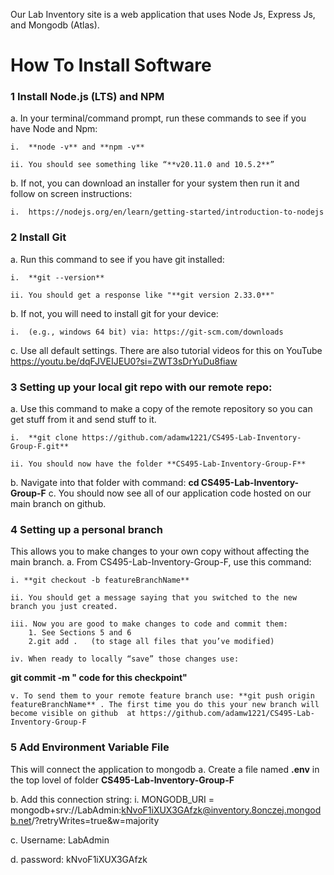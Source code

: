 Our Lab Inventory site is a web application that uses Node Js, Express Js, and Mongodb (Atlas). 
# How To Install Software

### 1 Install Node.js (LTS) and NPM 
a.	In your terminal/command prompt, run these commands to see if you have Node and Npm: 
    
    i.	**node -v** and **npm -v**
    
    ii.	You should see something like “**v20.11.0 and 10.5.2**” 

b.	If not, you can download an installer for your system then run it and follow on screen instructions:
    
    i.	https://nodejs.org/en/learn/getting-started/introduction-to-nodejs

### 2	Install Git
a.	Run this command to see if you have git installed: 
    
    i.	**git --version** 
    
    ii.	You should get a response like "**git version 2.33.0**" 

b.	If not, you will need to install git for your device:
    
    i.	(e.g., windows 64 bit) via: https://git-scm.com/downloads

c.	 Use all default settings. There are also tutorial videos for this on YouTube https://youtu.be/dqFJVEIJEU0?si=ZWT3sDrYuDu8fiaw

### 3	Setting up your local git repo with our remote repo:
a.	Use this command to make a copy of the remote repository so you can get stuff from it and send stuff to it. 
    
    i.	**git clone https://github.com/adamw1221/CS495-Lab-Inventory-Group-F.git**
    
    ii.	You should now have the folder **CS495-Lab-Inventory-Group-F**

b.	Navigate into that folder with command: **cd CS495-Lab-Inventory-Group-F**
c.	You should now see all of our application code hosted on our main branch on github.

### 4	Setting up a personal branch
This allows you to make changes to your own copy without affecting the main branch.
a.	From CS495-Lab-Inventory-Group-F, use this command: 
    
    i. **git checkout -b featureBranchName**
    
    ii. You should get a message saying that you switched to the new branch you just created. 
    
    iii. Now you are good to make changes to code and commit them: 
        1. See Sections 5 and 6
        2.git add .   (to stage all files that you’ve modified) 
    
    iv. When ready to locally “save” those changes use:
**git commit -m " code for this checkpoint"**
    
    v. To send them to your remote feature branch use: **git push origin featureBranchName** . The first time you do this your new branch will become visible on github  at https://github.com/adamw1221/CS495-Lab-Inventory-Group-F

### 5	Add Environment Variable File
This will connect the application to mongodb
a. Create a file named **.env** in the top lovel of folder **CS495-Lab-Inventory-Group-F**

b. Add this connection string:
    i. MONGODB_URI = mongodb+srv://LabAdmin:kNvoF1iXUX3GAfzk@inventory.8onczej.mongodb.net/?retryWrites=true&w=majority

c. Username: LabAdmin

d. password: kNvoF1iXUX3GAfzk